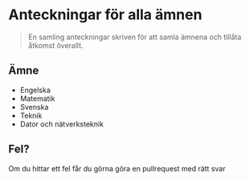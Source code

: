 # Anteckningar för alla ämnen
> En samling anteckningar skriven för att samla ämnena och tillåta åtkomst överallt.

## Ämne
- Engelska
- Matematik
- Svenska
- Teknik
- Dator och nätverksteknik

## Fel?
Om du hittar ett fel får du görna göra en pullrequest med rätt svar